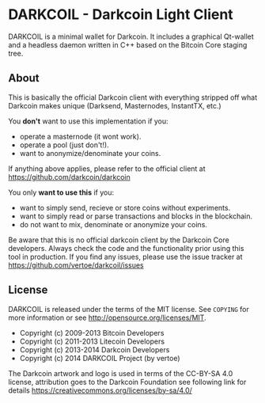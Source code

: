 DARKCOIL - Darkcoin Light Client
================================

DARKCOIL is a minimal wallet for Darkcoin. It includes a graphical Qt-wallet and
a headless daemon written in C++ based on the Bitcoin Core staging tree.


About
------

This is basically the official Darkcoin client with everything stripped off what
Darkcoin makes unique (Darksend, Masternodes, InstantTX, etc.)

You **don't** want to use this implementation if you:

* operate a masternode (it wont work).
* operate a pool (just don't!).
* want to anonymize/denominate your coins.

If anything above applies, please refer to the official client at
https://github.com/darkcoin/darkcoin

You only **want to use this** if you:

* want to simply send, recieve or store coins without experiments.
* want to simply read or parse transactions and blocks in the blockchain.
* do not want to mix, denominate or anonymize your coins.

Be aware that this is no official darkcoin client by the Darkcoin Core
developers. Always check the code and the functionality prior using this tool in
production. If you find any issues, please use the issue tracker at
https://github.com/vertoe/darkcoil/issues


License
-------

DARKCOIL is released under the terms of the MIT license. See `COPYING` for more
information or see http://opensource.org/licenses/MIT.

* Copyright (c) 2009-2013 Bitcoin Developers
* Copyright (c) 2011-2013 Litecoin Developers
* Copyright (c) 2013-2014 Darkcoin Developers
* Copyright (c) 2014 DARKCOIL Project (by vertoe)

The Darkcoin artwork and logo is used in terms of the CC-BY-SA 4.0 license,
attribution goes to the Darkcoin Foundation see following link for details
https://creativecommons.org/licenses/by-sa/4.0/
